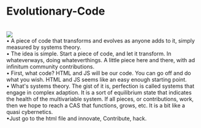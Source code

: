 # Evolutionary-Code
<br>
<img src="https://f004.backblazeb2.com/b2api/v1/b2_download_file_by_id?fileId=4_ze04938f492835fad82330b11_f1116eb9306804399_d20221005_m160731_c004_v0402011_t0001_u01664986051922" />
<br>
• A piece of code that transforms and evolves as anyone adds to it, simply measured by systems theory.
<br>
• The idea is simple. Start a piece of code, and let it transform. In whateverways, doing whateverthings. A little piece here and there, with ad infinitum community contributions. 
<br>
• First, what code? HTML and JS will be our code. You can go off and do what you wish. HTML and JS seems like an easy enough starting point.
<br>
• What's systems theory. The gist of it is, perfection is called systems that engage in complex adaption. It is a sort of equilibrium state that indicates the health of the multivariable system. If all pieces, or contributions, work, then we hope to reach a CAS that functions, grows, etc. It is a bit like a quasi cybernetics. 
<br>
•Just go to the html file and innovate, Contribute, hack.
